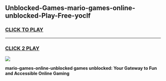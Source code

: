 
## Unblocked-Games-mario-games-online-unblocked-Play-Free-yoclf
<h3>
<a href="https://premium76.site?title=mario-games-online-unblocked&ref=17A">CLICK TO PLAY</a></h3>
<hr>

<h3>
<a href="https://premium76.site?title=mario-games-online-unblocked&ref=17A">CLICK 2 PLAY</a>
  
</h3>

<a href="https://premium76.site?title=mario-games-online-unblocked&ref=17A"><img src="https://clearcache.store/games.png"></a>


**mario-games-online-unblocked games unblocked: Your Gateway to Fun and Accessible Online Gaming**
